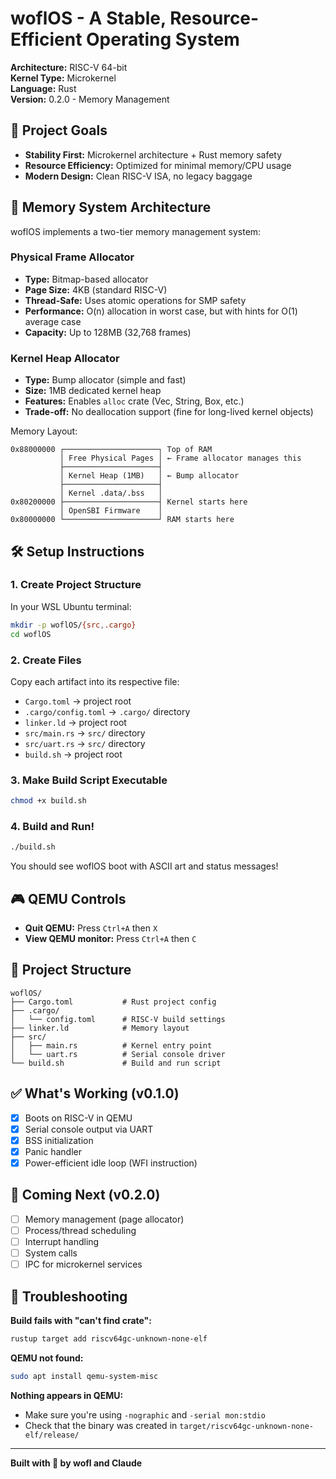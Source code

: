 # woflOS - A Stable, Resource-Efficient Operating System

**Architecture:** RISC-V 64-bit  
**Kernel Type:** Microkernel  
**Language:** Rust  
**Version:** 0.2.0 - Memory Management

## 🎯 Project Goals

- **Stability First:** Microkernel architecture + Rust memory safety
- **Resource Efficiency:** Optimized for minimal memory/CPU usage
- **Modern Design:** Clean RISC-V ISA, no legacy baggage

## 🧠 Memory System Architecture

woflOS implements a two-tier memory management system:

### Physical Frame Allocator
- **Type:** Bitmap-based allocator
- **Page Size:** 4KB (standard RISC-V)
- **Thread-Safe:** Uses atomic operations for SMP safety
- **Performance:** O(n) allocation in worst case, but with hints for O(1) average case
- **Capacity:** Up to 128MB (32,768 frames)

### Kernel Heap Allocator  
- **Type:** Bump allocator (simple and fast)
- **Size:** 1MB dedicated kernel heap
- **Features:** Enables `alloc` crate (Vec, String, Box, etc.)
- **Trade-off:** No deallocation support (fine for long-lived kernel objects)

Memory Layout:
```
0x88000000 ┌─────────────────────┐ Top of RAM
           │ Free Physical Pages │ ← Frame allocator manages this
           ├─────────────────────┤
           │ Kernel Heap (1MB)   │ ← Bump allocator
           ├─────────────────────┤
           │ Kernel .data/.bss   │
0x80200000 ├─────────────────────┤ Kernel starts here
           │ OpenSBI Firmware    │
0x80000000 └─────────────────────┘ RAM starts here
```

## 🛠️ Setup Instructions

### 1. Create Project Structure

In your WSL Ubuntu terminal:

```bash
mkdir -p woflOS/{src,.cargo}
cd woflOS
```

### 2. Create Files

Copy each artifact into its respective file:
- `Cargo.toml` → project root
- `.cargo/config.toml` → `.cargo/` directory
- `linker.ld` → project root
- `src/main.rs` → `src/` directory
- `src/uart.rs` → `src/` directory
- `build.sh` → project root

### 3. Make Build Script Executable

```bash
chmod +x build.sh
```

### 4. Build and Run!

```bash
./build.sh
```

You should see woflOS boot with ASCII art and status messages!

## 🎮 QEMU Controls

- **Quit QEMU:** Press `Ctrl+A` then `X`
- **View QEMU monitor:** Press `Ctrl+A` then `C`

## 📁 Project Structure

```
woflOS/
├── Cargo.toml           # Rust project config
├── .cargo/
│   └── config.toml      # RISC-V build settings
├── linker.ld            # Memory layout
├── src/
│   ├── main.rs          # Kernel entry point
│   └── uart.rs          # Serial console driver
└── build.sh             # Build and run script
```

## ✅ What's Working (v0.1.0)

- [x] Boots on RISC-V in QEMU
- [x] Serial console output via UART
- [x] BSS initialization
- [x] Panic handler
- [x] Power-efficient idle loop (WFI instruction)

## 🚧 Coming Next (v0.2.0)

- [ ] Memory management (page allocator)
- [ ] Process/thread scheduling
- [ ] Interrupt handling
- [ ] System calls
- [ ] IPC for microkernel services

## 🐛 Troubleshooting

**Build fails with "can't find crate":**
```bash
rustup target add riscv64gc-unknown-none-elf
```

**QEMU not found:**
```bash
sudo apt install qemu-system-misc
```

**Nothing appears in QEMU:**
- Make sure you're using `-nographic` and `-serial mon:stdio`
- Check that the binary was created in `target/riscv64gc-unknown-none-elf/release/`

---

**Built with 🐺 by wofl and Claude**